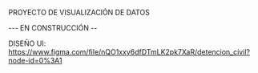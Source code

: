 PROYECTO DE VISUALIZACIÓN DE DATOS

--- EN CONSTRUCCIÓN --

DISEÑO UI: https://www.figma.com/file/nQO1xxy6dfDTmLK2pk7XaR/detencion_civil?node-id=0%3A1
